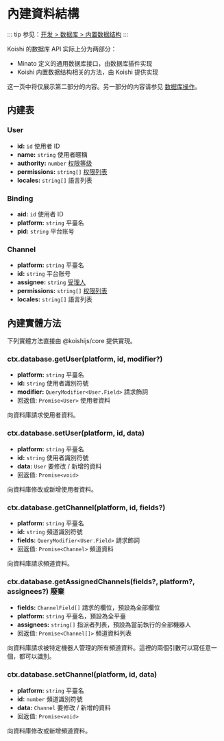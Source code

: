 # 內建資料結構

::: tip
参见：[开发 > 数据库 > 内置数据结构](../../guide/database/builtin.md)
:::

Koishi 的数据库 API 实际上分为两部分：

- Minato 定义的通用数据库接口，由数据库插件实现
- Koishi 内置数据结构相关的方法，由 Koishi 提供实现

这一页中将仅展示第二部分的内容。另一部分的内容请参见 [数据库操作](./database.md)。

## 内建表

### User

- **id:** `id` 使用者 ID
- **name:** `string` 使用者暱稱
- **authority:** `number` [权限等级](../../guide/database/permission.md)
- **permissions:** `string[]` [权限列表](../../guide/database/permission.md)
- **locales:** `string[]` 語言列表

### Binding

- **aid:** `id` 使用者 ID
- **platform:** `string` 平臺名
- **pid:** `string` 平台账号

### Channel

- **platform:** `string` 平臺名
- **id:** `string` 平台账号
- **assignee:** `string` [受理人](../../manual/usage/customize.md#受理人机制)
- **permissions:** `string[]` [权限列表](../../guide/database/permission.md)
- **locales:** `string[]` 語言列表

## 內建實體方法

下列實體方法直接由 @koishijs/core 提供實現。

### ctx.database.getUser(platform, id, modifier?)

- **platform:** `string` 平臺名
- **id:** `string` 使用者識別符號
- **modifier:** `QueryModifier<User.Field>` 請求飾詞
- 回返值: `Promise<User>` 使用者資料

向資料庫請求使用者資料。

### ctx.database.setUser(platform, id, data)

- **platform:** `string` 平臺名
- **id:** `string` 使用者識別符號
- **data:** `User` 要修改 / 新增的資料
- 回返值: `Promise<void>`

向資料庫修改或新增使用者資料。

### ctx.database.getChannel(platform, id, fields?)

- **platform:** `string` 平臺名
- **id:** `string` 頻道識別符號
- **fields:** `QueryModifier<User.Field>` 請求飾詞
- 回返值: `Promise<Channel>` 頻道資料

向資料庫請求頻道資料。

### ctx.database.getAssignedChannels(fields?, platform?, assignees?) <badge type="danger">廢棄</badge>

- **fields:** `ChannelField[]` 請求的欄位，預設為全部欄位
- **platform:** `string` 平臺名，預設為全平臺
- **assignees:** `string[]` 指派者列表，預設為當前執行的全部機器人
- 回返值: `Promise<Channel[]>` 頻道資料列表

向資料庫請求被特定機器人管理的所有頻道資料。這裡的兩個引數可以寫任意一個，都可以識別。

### ctx.database.setChannel(platform, id, data)

- **platform:** `string` 平臺名
- **id:** `number` 頻道識別符號
- **data:** `Channel` 要修改 / 新增的資料
- 回返值: `Promise<void>`

向資料庫修改或新增頻道資料。

